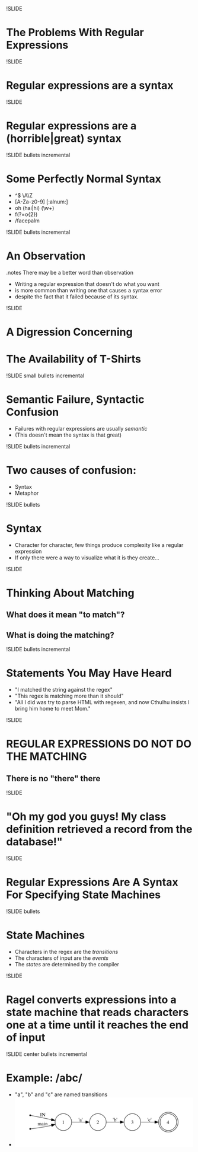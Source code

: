 !SLIDE
# The Problems With Regular Expressions

!SLIDE 
# Regular expressions are a syntax

!SLIDE 
# Regular expressions are a (horrible|great) syntax

!SLIDE bullets incremental
# Some Perfectly Normal Syntax
* ^$ \A\Z
* [A-Za-z0-9] [:alnum:]
* oh (hai|hi) (\w+)
* f(?=o{2})
* /facepalm

!SLIDE bullets incremental
# An Observation
.notes There may be a better word than observation 

* Writing a regular expression that doesn't do what you want
* is more common than writing one that causes a syntax error
* despite the fact that it failed because of its syntax.

!SLIDE
# A Digression Concerning
# The Availability of T-Shirts

!SLIDE small bullets incremental
# Semantic Failure, Syntactic Confusion
* Failures with regular expressions are usually _semantic_
* (This doesn't mean the syntax is that great)

!SLIDE bullets incremental
# Two causes of confusion:
* Syntax
* Metaphor

!SLIDE bullets
# Syntax

* Character for character, few things produce complexity like a regular expression
* If only there were a way to visualize what it is they create...

!SLIDE
# Thinking About Matching
## What does it mean "to match"?
## What is doing the matching?

!SLIDE bullets incremental
# Statements You May Have Heard
* "I matched the string against the regex"
* "This regex is matching more than it should"
* "All I did was try to parse HTML with regexen, and now Cthulhu insists I bring him home to meet Mom." 

!SLIDE
# REGULAR EXPRESSIONS DO NOT DO THE MATCHING
## There is no "there" there

!SLIDE
# "Oh my god you guys! My class definition retrieved a record from the database!"

!SLIDE 
# Regular Expressions Are A Syntax For Specifying State Machines

!SLIDE bullets
# State Machines
* Characters in the regex are the _transitions_
* The characters of input are the _events_
* The _states_ are determined by the compiler

!SLIDE
# Ragel converts expressions into a state machine that reads characters one at a time until it reaches the end of input

!SLIDE center bullets incremental
# Example: /abc/
* "a", "b" and "c" are named transitions
* ![abc](abc.png)
